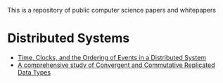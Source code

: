 This is a repository of public computer science papers and whitepapers

Distributed Systems
=====================

* [Time, Clocks, and the Ordering of Events in a Distributed System](lamport-time-clocks.pdf)
* [A comprehensive study of Convergent and Commutative Replicated Data Types](crdt-comprehensive.pdf)
